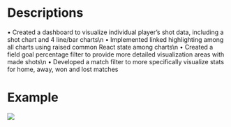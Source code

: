 # Descriptions

•	Created a dashboard to visualize individual player’s shot data, including a shot chart and 4 line/bar charts\n
•	Implemented linked highlighting among all charts using raised common React state among charts\n
•	Created a field goal percentage filter to provide more detailed visualization areas with made shots\n
•	Developed a match filter to more specifically visualize stats for home, away, won and lost matches

# Example

![](https://github.com/GaryRoach/nba-web/blob/master/src/assets/images/example.png)

